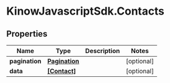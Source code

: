 # KinowJavascriptSdk.Contacts

## Properties
Name | Type | Description | Notes
------------ | ------------- | ------------- | -------------
**pagination** | [**Pagination**](Pagination.md) |  | [optional] 
**data** | [**[Contact]**](Contact.md) |  | [optional] 


